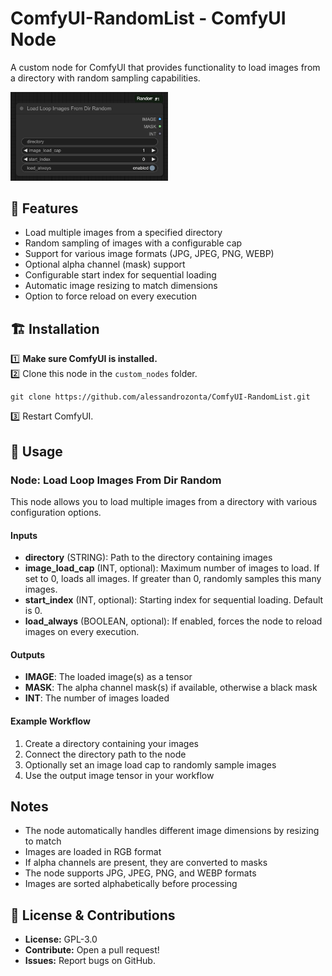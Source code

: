 # ComfyUI-RandomList - ComfyUI Node  

A custom node for ComfyUI that provides functionality to load images from a directory with random sampling capabilities.

<img src="node.png" width="50%">


## 🔹 Features 
- Load multiple images from a specified directory
- Random sampling of images with a configurable cap
- Support for various image formats (JPG, JPEG, PNG, WEBP)
- Optional alpha channel (mask) support
- Configurable start index for sequential loading
- Automatic image resizing to match dimensions
- Option to force reload on every execution

## 🏗 Installation  

1️⃣ **Make sure ComfyUI is installed.**  
2️⃣ Clone this node in the `custom_nodes` folder.  
   ```
   git clone https://github.com/alessandrozonta/ComfyUI-RandomList.git
   ```
3️⃣ Restart ComfyUI.  

## 🔄 Usage

### Node: Load Loop Images From Dir Random

This node allows you to load multiple images from a directory with various configuration options.

#### Inputs

- **directory** (STRING): Path to the directory containing images
- **image_load_cap** (INT, optional): Maximum number of images to load. If set to 0, loads all images. If greater than 0, randomly samples this many images.
- **start_index** (INT, optional): Starting index for sequential loading. Default is 0.
- **load_always** (BOOLEAN, optional): If enabled, forces the node to reload images on every execution.

#### Outputs

- **IMAGE**: The loaded image(s) as a tensor
- **MASK**: The alpha channel mask(s) if available, otherwise a black mask
- **INT**: The number of images loaded

#### Example Workflow

1. Create a directory containing your images
2. Connect the directory path to the node
3. Optionally set an image load cap to randomly sample images
4. Use the output image tensor in your workflow

## Notes

- The node automatically handles different image dimensions by resizing to match
- Images are loaded in RGB format
- If alpha channels are present, they are converted to masks
- The node supports JPG, JPEG, PNG, and WEBP formats
- Images are sorted alphabetically before processing

## 🔧 License & Contributions  

- **License:** GPL-3.0  
- **Contribute:** Open a pull request!  
- **Issues:** Report bugs on GitHub.  